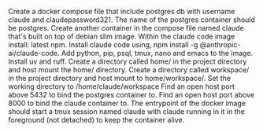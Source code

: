 Create a docker compose file that include postgres db with username claude and claudepassword321.
The name of the postgres container should be postgres.
Create another container in the compose file named claude that's built on top of debian slim image.
Within the claude code image install:
latest npm.
Install claude code using, npm install -g @anthropic-ai/claude-code.
Add python, pip, psql, tmux, nano and emacs to the image.
Install uv and ruff.
Create a directory called home/ in the project directory and host mount the home/ directory.
Create a directory called workspace/ in the project directory and host mount to home/workspace/.
Set the working directory to /home/claude/workspace
Find an open host port above 5432 to bind the postgres container to.
Find an open host port above 8000 to bind the claude container to.
The entrypoint of the docker image should start a tmux session named claude with claude running in it in the foreground (not detached) to keep the container alive.
